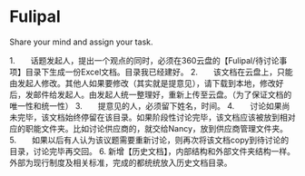 Fulipal
=======

Share your mind and assign your task.

1.       话题发起人，提出一个观点的同时，必须在360云盘的【Fulipal/待讨论事项】目录下生成一份Excel文档。目录我已经建好。
2.       该文档在云盘上，只能由发起人修改。其他人如果要修改（其实就是提意见），请下载到本地，修改好后，发邮件给发起人。由发起人统一整理好，重新上传至云盘。（为了保证文档的唯一性和统一性）
3.       提意见的人，必须留下姓名，时间。
4.       讨论如果尚未完毕，该文档始终停留在该目录。如果阶段性讨论完毕，该文档应该被放到相对应的职能文件夹。比如讨论供应商的，就交给Nancy，放到供应商管理文件夹。
5.       如果以后有人认为该议题需要重新讨论，则再次将该文档copy到待讨论的目录，讨论完毕再交回。
6.       新增【历史文档】，内部结构和外部文件夹结构一样。外部为现行制度及相关标准，完成的都统统放入历史文档目录。
